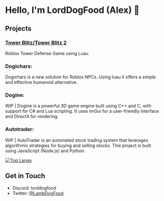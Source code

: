 # Hello, I'm LordDogFood (Alex) 👋

## Projects

### [Tower Blitz/Tower Blitz 2](https://www.roblox.com/games/4739557376/Tower-Blitz)
Roblox Tower Defense Game using Luau.
### Dogichars:
Dogichars is a new solution for Roblox NPCs. Using luau it offers a simple and effective humanoid alternative.
### Dogine: 
WIP | Dogine is a powerful 3D game engine built using C++ and C, with support for C# and Lua scripting. It uses ImGui for a user-friendly interface and DirectX for rendering.
### Autotrader:
WIP | AutoTrader is an automated stock trading system that leverages algorithmic strategies for buying and selling stocks. This project is built using JavaScript (Node.js) and Python.

[![Top Langs](https://github-readme-stats.vercel.app/api/top-langs/?username=LambDogFood&layout=compact)](https://github.com/anuraghazra/github-readme-stats) 

## Get in Touch

- Discord: lorddogfood
- Twitter: [@LambDogFood](https://twitter.com/LambDogFood)
